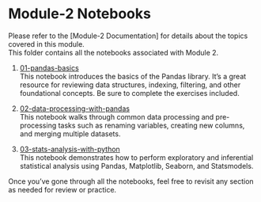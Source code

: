 
# Module-2 Notebooks

Please refer to the [Module-2 Documentation] for details about the topics covered in this module.  
This folder contains all the notebooks associated with Module 2.

1. [01-pandas-basics](/notebooks/module-2/01-pandas-basics.ipynb)  
   This notebook introduces the basics of the Pandas library. It’s a great resource for reviewing data structures, indexing, filtering, and other foundational concepts. Be sure to complete the exercises included.

2. [02-data-processing-with-pandas](/notebooks/module-2/02-data-processing-with-pandas.ipynb)  
   This notebook walks through common data processing and pre-processing tasks such as renaming variables, creating new columns, and merging multiple datasets.

3. [03-stats-analysis-with-python](/notebooks/module-2/02-data-processing-with-pandas.ipynb)  
   This notebook demonstrates how to perform exploratory and inferential statistical analysis using Pandas, Matplotlib, Seaborn, and Statsmodels.

Once you’ve gone through all the notebooks, feel free to revisit any section as needed for review or practice.

